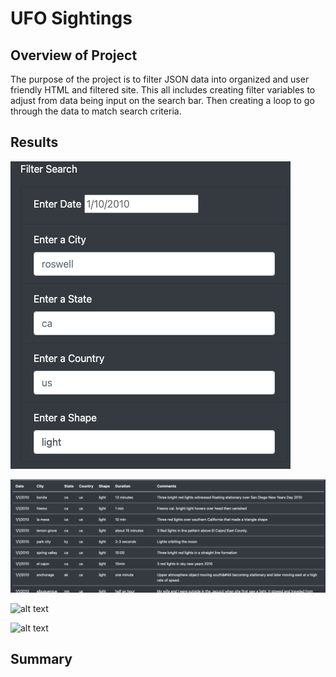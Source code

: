 # UFO Sightings

## Overview of Project
The purpose of the project is to filter JSON data into organized and user friendly HTML and filtered site. This all includes creating filter variables to adjust from data being input on the search bar. Then creating a loop to go through the data to match search criteria. 
## Results

![alt text](https://github.com/cristobalgarcia/UFO_Sightings_js/blob/6b8565c584d2e9b08122a80381fc5a4bbde8a613/static/images/Screen%20Shot%202022-04-06%20at%2010.01.54%20PM.png)

![alt text](https://github.com/cristobalgarcia/UFO_Sightings_js/blob/20223f288214c524fe0816a7506b24dfc60f299a/static/images/Screen%20Shot%202022-04-06%20at%2010.02.14%20PM.png)

![alt text]()

![alt text]()


## Summary 
